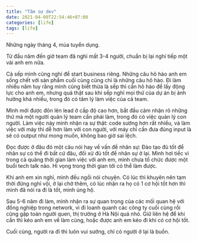 ```yaml
---
title: "Tâm sự dev"
date: 2021-04-09T22:54:46+07:00
categories: [life]
tags: [life]
---
```


Những ngày tháng 4, mùa tuyển dụng.

Từ đầu năm đến giờ team đã nghỉ mất 3-4 người, chuẩn bị lại nghỉ tiếp một vài anh em nữa.

Cả sếp mình cũng nghỉ để start business riêng. Những câu hô hào anh em sống chết với sản phẩm cuối cùng cũng chỉ là những câu hô hào. Đi làm nhiều năm tuy rằng mình cũng biết thừa là sếp thì cần hô hào để lấy động lực cho anh em, nhưng quả thật sau khi sếp nghỉ mọi thứ của dự án bị ảnh hưởng khá nhiều, trong đó có tâm lý làm việc của cả team.

Mình mới được đôn lên lead ở cấp độ cao hơn, bắt đầu cảm nhận rõ những thứ mà một người quản lý team cần phải làm, trong đó có việc quản lý con người. Làm việc này mình nhận ra sự thật: code sướng hơn rất nhiều, và làm việc với máy thì dễ hơn làm với con người, với máy chỉ cần đưa đúng input là sẽ có output như mong muốn, không bao giờ sai lệch.

Đọc được ở đâu đó một câu nói hay về vấn đề nhân sự: Đào tạo đủ tốt để nhân sự có thể đi bất cứ đâu, đối xử đủ tốt để nhân sự ở lại. Mình hơi tiếc vì trong cả quãng thời gian làm việc với anh em, mình chưa tổ chức được một buổi tech talk nào. Hi vọng trong thời gian tới có thể làm được.

Khi anh em xin nghỉ, mình đều ngồi nói chuyện. Có lúc thì khuyên nên tạm thời đừng nghỉ vội, ở lại chờ thêm, có lúc nhận ra họ có 1 cơ hội tốt hơn thì mình đã nói ra đi là tốt, mình ủng hộ.

Sau 5-6 năm đi làm, mình nhận ra sự quan trọng của các mối quan hệ với đồng nghiệp trong network, vì đi loanh quanh các công ty cuối cùng rồi cũng gặp toàn người quen, thị trường ở Hà Nội quá nhỏ. Giữ liên hệ để khi cần thì kéo anh em về làm cùng, hoặc được anh em kéo đi khi có cơ hội tốt.

Cuối cùng, người ra đi thì luôn vui sướng, chỉ có người ở lại là buồn.